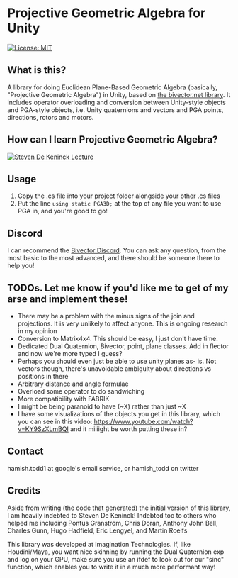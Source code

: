 # Projective Geometric Algebra for Unity

[![License: MIT](https://img.shields.io/badge/License-MIT-blueviolet.svg)](https://opensource.org/licenses/MIT)

## What is this?

A library for doing Euclidean Plane-Based Geometric Algebra (basically, "Projective Geometric Algebra") in Unity, based on [the bivector.net library](https://bivector.net/tools.html). It includes operator overloading and conversion between Unity-style objects and PGA-style objects, i.e. Unity quaternions and vectors and PGA points, directions, rotors and motors.

## How can I learn Projective Geometric Algebra?

[![Steven De Keninck Lecture](https://img.youtube.com/vi/ichOiuBoBoQ/0.jpg)](https://www.youtube.com/watch?v=ichOiuBoBoQ "Steven De Keninck. Dual Quaternions Demystified")

<!-- ## Example
`
//You want something here
` -->

## Usage

1. Copy the .cs file into your project folder alongside your other .cs files
2. Put the line `using static PGA3D;` at the top of any file you want to use PGA in, and you're good to go!

## Discord

I can recommend the [Bivector Discord](https://discord.gg/q3uRnzxG). You can ask any question, from the most basic to the most advanced, and there should be someone there to help you!

## TODOs. Let me know if you'd like me to get of my arse and implement these!

- There may be a problem with the minus signs of the join and projections. It is very unlikely to affect anyone. This is ongoing research in my opinion
- Conversion to Matrix4x4. This should be easy, I just don't have time.
- Dedicated Dual Quaternion, Bivector, point, plane classes. Add in flector and now we're more typed I guess?
- Perhaps you should even just be able to use unity planes as- is. Not vectors though, there's unavoidable ambiguity about directions vs positions in there
- Arbitrary distance and angle formulae
- Overload some operator to do sandwiching
- More compatibility with FABRIK
- I might be being paranoid to have (~X) rather than just ~X
- I have some visualizations of the objects you get in this library, which you can see in this video: https://www.youtube.com/watch?v=KY9SzXLmBQI and it miiiight be worth putting these in?

## Contact

hamish.todd1 at google's email service, or hamish_todd on twitter

## Credits

Aside from writing (the code that generated) the initial version of this library, I am heavily indebted to Steven De Keninck! Indebted too to others who helped me including Pontus Granström, Chris Doran, Anthony John Bell, Charles Gunn, Hugo Hadfield, Eric Lengyel, and Martin Roelfs

This library was developed at Imagination Technologies. If, like Houdini/Maya, you want nice skinning by running the Dual Quaternion exp and log on your GPU, make sure you use an ifdef to look out for our "sinc" function, which enables you to write it in a much more performant way!